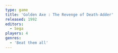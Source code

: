 ```yaml
---
type: game
title: 'Golden Axe : The Revenge of Death-Adder'
released: 1992
editors: 
  - Sega
players: 4
genres:
  - 'Beat them all'
---
```

